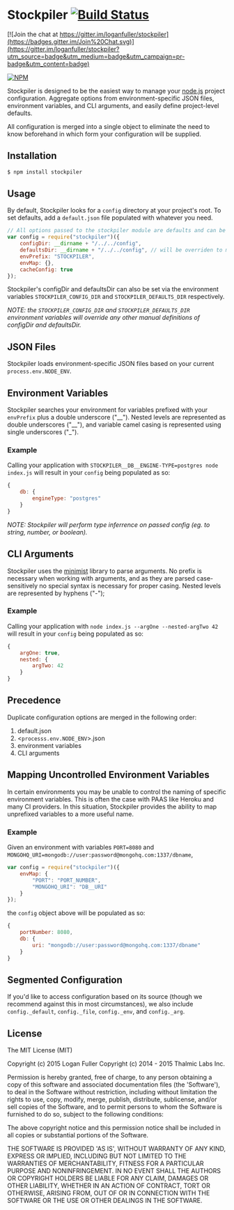# Stockpiler [![Build Status](https://travis-ci.org/loganfuller/stockpiler.svg)](https://travis-ci.org/loganfuller/stockpiler)

[![Join the chat at https://gitter.im/loganfuller/stockpiler](https://badges.gitter.im/Join%20Chat.svg)](https://gitter.im/loganfuller/stockpiler?utm_source=badge&utm_medium=badge&utm_campaign=pr-badge&utm_content=badge)

[![NPM](https://nodei.co/npm/stockpiler.png)](https://nodei.co/npm/stockpiler/)

Stockpiler is designed to be the easiest way to manage your [node.js](http://nodejs.org) project configuration. Aggregate options from environment-specific JSON files, environment variables, and CLI arguments, and easily define project-level defaults.

All configuration is merged into a single object to eliminate the need to know
beforehand in which form your configuration will be supplied.

## Installation

```bash
$ npm install stockpiler
```

## Usage

By default, Stockpiler looks for a `config` directory at your project's root. To
set defaults, add a `default.json` file populated with whatever you need.

```javascript
// All options passed to the stockpiler module are defaults and can be excluded
var config = require("stockpiler")({
    configDir: __dirname + "/../../config",
    defaultsDir: __dirname + "/../../config", // will be overriden to match configDir if not defined manually
    envPrefix: "STOCKPILER",
    envMap: {},
    cacheConfig: true
});
```

Stockpiler's configDir and defaultsDir can also be set via the environment
variables `STOCKPILER_CONFIG_DIR` and `STOCKPILER_DEFAULTS_DIR` respectively.

*NOTE: the `STOCKPILER_CONFIG_DIR` and `STOCKPILER_DEFAULTS_DIR` environment
variables will override any other manual definitions of configDir and
defaultsDir.*

## JSON Files

Stockpiler loads environment-specific JSON files based on your current
`process.env.NODE_ENV`.

## Environment Variables

Stockpiler searches your environment for variables prefixed with your
`envPrefix` plus a double underscore ("\_\_"). Nested levels are represented as
double underscores ("\_\_"), and variable camel casing is represented using single
underscores ("\_").

### Example

Calling your application with `STOCKPILER__DB__ENGINE-TYPE=postgres node index.js` will result in your `config` being
populated as so:

```javascript
{
    db: {
        engineType: "postgres"
    }
}
```

*NOTE: Stockpiler will perform type inferrence on passed config (eg. to string,
number, or boolean).*

## CLI Arguments

Stockpiler uses the [minimist](https://github.com/substack/minimist) library to
parse arguments. No prefix is necessary when working with arguments, and as they
are parsed case-sensitively no special syntax is necessary for proper casing.
Nested levels are represented by hyphens ("-");

### Example

Calling your application with `node index.js --argOne --nested-argTwo 42` will
result in your `config` being populated as so:

```javascript
{
    argOne: true,
    nested: {
        argTwo: 42
    }
}
```

## Precedence

Duplicate configuration options are merged in the following order:

1. default.json
2. &lt;`processs.env.NODE_ENV`&gt;.json
3. environment variables
4. CLI arguments

## Mapping Uncontrolled Environment Variables

In certain environments you may be unable to control the naming of specific
environment variables. This is often the case with PAAS like Heroku and many CI
providers. In this situation, Stockpiler provides the ability to map unprefixed
variables to a more useful name.

### Example

Given an environment with variables `PORT=8080` and `MONGOHQ_URI=mongodb://user:password@mongohq.com:1337/dbname`,

```javascript
var config = require("stockpiler")({
    envMap: {
        "PORT": "PORT_NUMBER",
        "MONGOHQ_URI": "DB__URI"
    }
});
```

the `config` object above will be populated as so:

```javascript
{
    portNumber: 8080,
    db: {
        uri: "mongodb://user:password@mongohq.com:1337/dbname"
    }
}
```

## Segmented Configuration

If you'd like to access configuration based on its source (though we recommend
against this in most circumstances), we also include `config._default`, `config._file`, `config._env`, and `config._arg`.

## License

The MIT License (MIT)

Copyright (c) 2015 Logan Fuller
Copyright (c) 2014 - 2015 Thalmic Labs Inc.

Permission is hereby granted, free of charge, to any person obtaining
a copy of this software and associated documentation files (the
'Software'), to deal in the Software without restriction, including
without limitation the rights to use, copy, modify, merge, publish,
distribute, sublicense, and/or sell copies of the Software, and to
permit persons to whom the Software is furnished to do so, subject to
the following conditions:

The above copyright notice and this permission notice shall be
included in all copies or substantial portions of the Software.

THE SOFTWARE IS PROVIDED 'AS IS', WITHOUT WARRANTY OF ANY KIND,
EXPRESS OR IMPLIED, INCLUDING BUT NOT LIMITED TO THE WARRANTIES OF
MERCHANTABILITY, FITNESS FOR A PARTICULAR PURPOSE AND NONINFRINGEMENT.
IN NO EVENT SHALL THE AUTHORS OR COPYRIGHT HOLDERS BE LIABLE FOR ANY
CLAIM, DAMAGES OR OTHER LIABILITY, WHETHER IN AN ACTION OF CONTRACT,
TORT OR OTHERWISE, ARISING FROM, OUT OF OR IN CONNECTION WITH THE
SOFTWARE OR THE USE OR OTHER DEALINGS IN THE SOFTWARE.

